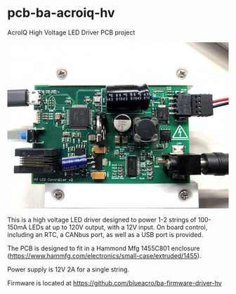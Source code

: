 # pcb-ba-acroiq-hv
AcroIQ High Voltage LED Driver PCB project

![board](board.jpg)

This is a high voltage LED driver designed to power 1-2 strings of 100-150mA
LEDs at up to 120V output, with a 12V input. On board control, including an RTC,
a CANbus port, as well as a USB port is provided.

The PCB is designed to fit in a Hammond Mfg 1455C801 enclosure
(https://www.hammfg.com/electronics/small-case/extruded/1455).

Power supply is 12V 2A for a single string.

Firmware is located at https://github.com/blueacro/ba-firmware-driver-hv 
